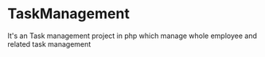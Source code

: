 # TaskManagement

It's an Task management project in php
which manage whole employee and related task management
